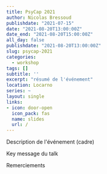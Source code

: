 ```yaml
---
title: PsyCap 2021
author: Nicolas Bressoud
publishdate: "2021-07-15"
date: "2021-08-20T13:00:00Z"
date_end: "2021-08-20T15:00:00Z"
all_day: false
publishdate: "2021-08-20T13:00:00Z"
slug: psycap-2021
categories:
  - workshop
tags: []
subtitle: ''
excerpt: "résumé de l'événement"
location: Locarno
series: ~
layout: single
links:
- icon: door-open
  icon_pack: fas
  name: slides
  url: /
---
```


Description de l'événement (cadre)

Key message du talk

Remerciements


